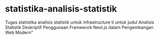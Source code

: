 # statistika-analisis-statistik
Tugas statistika analisis statistik untuk infrastructure ti untuk judul Analisis Statistik Deskriptif Penggunaan Framework Next.js dalam Pengembangan Web Modern"
